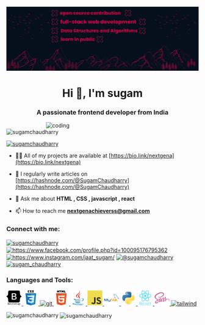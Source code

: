 ![logo](https://github.com/SugamChaudharry/SugamChaudharry/blob/main/www.reallygreatsite.com.png)
<h1 align="center">Hi 👋, I'm sugam</h1>
<h3 align="center">A passionate frontend developer from India</h3>


<img align = "right" alt = "coding" width = "400" src = "https://github.com/SugamChaudharry/SugamChaudharry/assets/139050927/a875eb2a-ad6a-453f-b2cc-7b2be2eae8c7.gif">

<p align="left"> <img src="https://komarev.com/ghpvc/?username=sugamchaudharry&label=Profile%20views&color=0e75b6&style=flat" alt="sugamchaudharry" /> </p>

<p align="left"> <a href="https://twitter.com/sugamchaudharry" target="blank"><img src="https://img.shields.io/twitter/follow/sugamchaudharry?logo=twitter&style=for-the-badge" alt="sugamchaudharry" /></a> </p>

- 👨‍💻 All of my projects are available at [https://bio.link/nextgena](https://bio.link/nextgena)

- 📝 I regularly write articles on [https://hashnode.com/@SugamChaudharry](https://hashnode.com/@SugamChaudharry)

- 💬 Ask me about **HTML , CSS , javascript , react**

- 📫 How to reach me **nextgenachieverss@gmail.com**

<h3 align="left">Connect with me:</h3>
<p align="left">
<a href="https://twitter.com/sugamchaudharry" target="blank"><img align="center" src="https://raw.githubusercontent.com/rahuldkjain/github-profile-readme-generator/master/src/images/icons/Social/twitter.svg" alt="sugamchaudharry" height="30" width="40" /></a>
<a href="https://fb.com/https://www.facebook.com/profile.php?id=100095176795362" target="blank"><img align="center" src="https://raw.githubusercontent.com/rahuldkjain/github-profile-readme-generator/master/src/images/icons/Social/facebook.svg" alt="https://www.facebook.com/profile.php?id=100095176795362" height="30" width="40" /></a>
<a href="https://instagram.com/https://www.instagram.com/jaat_sugam/" target="blank"><img align="center" src="https://raw.githubusercontent.com/rahuldkjain/github-profile-readme-generator/master/src/images/icons/Social/instagram.svg" alt="https://www.instagram.com/jaat_sugam/" height="30" width="40" /></a>
<a href="https://hashnode.com/@sugamchaudharry" target="blank"><img align="center" src="https://raw.githubusercontent.com/rahuldkjain/github-profile-readme-generator/master/src/images/icons/Social/hashnode.svg" alt="@sugamchaudharry" height="30" width="40" /></a>
<a href="https://www.leetcode.com/sugam_chaudharry" target="blank"><img align="center" src="https://raw.githubusercontent.com/rahuldkjain/github-profile-readme-generator/master/src/images/icons/Social/leet-code.svg" alt="sugam_chaudharry" height="30" width="40" /></a>
</p>

<h3 align="left">Languages and Tools:</h3>
<p align="left"> <a href="https://getbootstrap.com" target="_blank" rel="noreferrer"> <img src="https://raw.githubusercontent.com/devicons/devicon/master/icons/bootstrap/bootstrap-plain-wordmark.svg" alt="bootstrap" width="40" height="40"/> </a> <a href="https://www.w3schools.com/css/" target="_blank" rel="noreferrer"> <img src="https://raw.githubusercontent.com/devicons/devicon/master/icons/css3/css3-original-wordmark.svg" alt="css3" width="40" height="40"/> </a> <a href="https://git-scm.com/" target="_blank" rel="noreferrer"> <img src="https://www.vectorlogo.zone/logos/git-scm/git-scm-icon.svg" alt="git" width="40" height="40"/> </a> <a href="https://www.w3.org/html/" target="_blank" rel="noreferrer"> <img src="https://raw.githubusercontent.com/devicons/devicon/master/icons/html5/html5-original-wordmark.svg" alt="html5" width="40" height="40"/> </a> <a href="https://www.java.com" target="_blank" rel="noreferrer"> <img src="https://raw.githubusercontent.com/devicons/devicon/master/icons/java/java-original.svg" alt="java" width="40" height="40"/> </a> <a href="https://developer.mozilla.org/en-US/docs/Web/JavaScript" target="_blank" rel="noreferrer"> <img src="https://raw.githubusercontent.com/devicons/devicon/master/icons/javascript/javascript-original.svg" alt="javascript" width="40" height="40"/> </a> <a href="https://www.mysql.com/" target="_blank" rel="noreferrer"> <img src="https://raw.githubusercontent.com/devicons/devicon/master/icons/mysql/mysql-original-wordmark.svg" alt="mysql" width="40" height="40"/> </a> <a href="https://www.python.org" target="_blank" rel="noreferrer"> <img src="https://raw.githubusercontent.com/devicons/devicon/master/icons/python/python-original.svg" alt="python" width="40" height="40"/> </a> <a href="https://reactjs.org/" target="_blank" rel="noreferrer"> <img src="https://raw.githubusercontent.com/devicons/devicon/master/icons/react/react-original-wordmark.svg" alt="react" width="40" height="40"/> </a> <a href="https://sass-lang.com" target="_blank" rel="noreferrer"> <img src="https://raw.githubusercontent.com/devicons/devicon/master/icons/sass/sass-original.svg" alt="sass" width="40" height="40"/> </a> <a href="https://tailwindcss.com/" target="_blank" rel="noreferrer"> <img src="https://www.vectorlogo.zone/logos/tailwindcss/tailwindcss-icon.svg" alt="tailwind" width="40" height="40"/> </a> </p>

<p><img align="left" src="https://github-readme-stats.vercel.app/api/top-langs?username=sugamchaudharry&show_icons=true&locale=en&layout=compact" alt="sugamchaudharry" /></p>

<p>&nbsp;<img align="center" src="https://github-readme-stats.vercel.app/api?username=sugamchaudharry&show_icons=true&locale=en" alt="sugamchaudharry" /></p>
